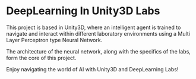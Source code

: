 # DeepLearning In Unity3D Labs
This project is based in Unity3D, where an intelligent agent is trained to navigate and interact within different laboratory environments using a Multi Layer Perceptron type Neural Network.

The architecture of the neural network, along with the specifics of the labs, form the core of this project.

Enjoy navigating the world of AI with Unity3D and DeepLearning Labs!